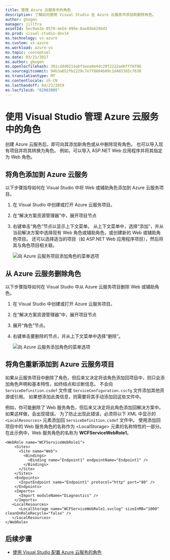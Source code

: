 ```yaml
---
title: 管理 Azure 云服务中的角色
description: 了解如何使用 Visual Studio 在 Azure 云服务中添加和删除角色。
author: ghogen
manager: jillfra
assetId: 5ec9ae2e-8579-4e5d-999e-8ae05b629bd1
ms.prod: visual-studio-dev14
ms.technology: vs-azure
ms.custom: vs-azure
ms.workload: azure-vs
ms.topic: conceptual
ms.date: 03/21/2017
ms.author: ghogen
ms.openlocfilehash: 391cddd0214abf1eea9e4dc20f2222a46fff6f08
ms.sourcegitcommit: 94b3a052fb1229c7e7f8804b09c1d403385c7630
ms.translationtype: MT
ms.contentlocale: zh-CN
ms.lasthandoff: 04/23/2019
ms.locfileid: "62963805"
---
```

# <a name="managing-roles-in-azure-cloud-services-with-visual-studio"></a>使用 Visual Studio 管理 Azure 云服务中的角色
创建 Azure 云服务后，即可向其添加新角色或从中删除现有角色。 也可以导入现有项目并将其转换为角色。 例如，可以导入 ASP.NET Web 应用程序并将其指定为 Web 角色。

## <a name="adding-a-role-to-an-azure-cloud-service"></a>将角色添加到 Azure 云服务
以下步骤指导如何在 Visual Studio 中将 Web 或辅助角色添加到 Azure 云服务项目。

1. 在 Visual Studio 中创建或打开 Azure 云服务项目。

1. 在“解决方案资源管理器”中，展开项目节点

1. 右键单击“角色”节点以显示上下文菜单。 从上下文菜单中，选择“添加”，并从当前解决方案中选择现有 Web 角色或辅助角色，或创建新的 Web 或辅助角色项目。 还可以选择适当的项目（如 ASP.NET Web 应用程序项目），然后将其与角色项目相关联。

    ![向 Azure 云服务项目添加角色的菜单选项](./media/vs-azure-tools-cloud-service-project-managing-roles/add-role.png)

## <a name="removing-a-role-from-an-azure-cloud-service"></a>从 Azure 云服务删除角色
以下步骤指导如何在 Visual Studio 中从 Azure 云服务项目删除 Web 或辅助角色。

1. 在 Visual Studio 中创建或打开 Azure 云服务项目。

1. 在“解决方案资源管理器”中，展开项目节点

1. 展开“角色”节点。

1. 右键单击要删除的节点，并从上下文菜单中选择“删除”。

    ![向 Azure 云服务添加角色的菜单选项](./media/vs-azure-tools-cloud-service-project-managing-roles/remove-role.png)

## <a name="readding-a-role-to-an-azure-cloud-service-project"></a>将角色重新添加到 Azure 云服务项目
如果从云服务项目中删除了角色，但后来又决定将该角色添加回项目中，则只会添加角色声明和基本特性，如终结点和诊断信息。 不会向 `ServiceDefinition.csdef` 文件或 `ServiceConfiguration.cscfg` 文件添加其他资源或引用。 如果想添加此类信息，则需要将其手动添加回这些文件中。

例如，你可能删除了 Web 服务角色，但后来又决定将此角色添加回解决方案中。 如果这样做，会出现错误。 为了防止出现此错误，必须将以下 XML 中显示的 `<LocalResources>` 元素添加回 `ServiceDefinition.csdef` 文件中。 使用添加回项目中的 Web 服务角色的名称作为 \<LocalStorage> 元素的名称特性的一部分。 在此示例中，Web 服务角色的名称为 **WCFServiceWebRole1**。

    <WebRole name="WCFServiceWebRole1">
        <Sites>
          <Site name="Web">
            <Bindings>
              <Binding name="Endpoint1" endpointName="Endpoint1" />
            </Bindings>
          </Site>
        </Sites>
        <Endpoints>
          <InputEndpoint name="Endpoint1" protocol="http" port="80" />
        </Endpoints>
        <Imports>
          <Import moduleName="Diagnostics" />
        </Imports>
       <LocalResources>
          <LocalStorage name="WCFServiceWebRole1.svclog" sizeInMB="1000" cleanOnRoleRecycle="false" />
       </LocalResources>
    </WebRole>

## <a name="next-steps"></a>后续步骤
- [使用 Visual Studio 配置 Azure 云服务的角色](vs-azure-tools-configure-roles-for-cloud-service.md)
